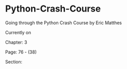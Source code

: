 # Python-Crash-Course
Going through the Python Crash Course by Eric Matthes


Currently on 

  Chapter: 3

  Page: 76 - (38)

  Section: 

